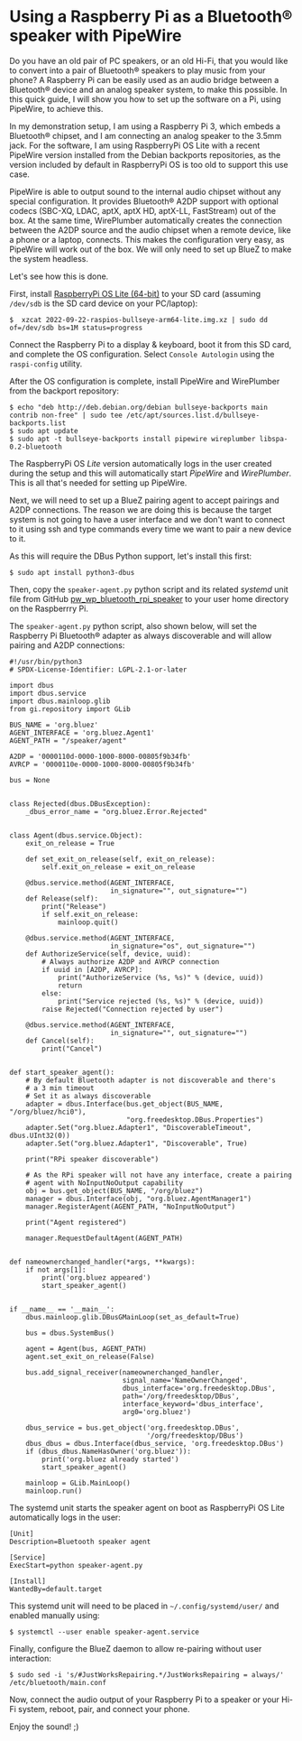 Using a Raspberry Pi as a Bluetooth® speaker with PipeWire
=====================================================

Do you have an old pair of PC speakers, or an old Hi-Fi, that you would like to convert into a pair of Bluetooth® speakers to play music from your phone? A Raspberry Pi can be easily used as an audio bridge between a Bluetooth® device and an analog speaker system, to make this possible. In this quick guide, I will show you how to set up the software on a Pi, using PipeWire, to achieve this.

In my demonstration setup, I am using a Raspberry Pi 3, which embeds a Bluetooth® chipset, and I am connecting an analog speaker to the 3.5mm jack. For the software, I am using RaspberryPi OS Lite with a recent PipeWire version installed from the Debian backports repositories, as the version included by default in RaspberryPi OS is too old to support this use case.

PipeWire is able to output sound to the internal audio chipset without any special configuration. It provides Bluetooth® A2DP support with optional codecs (SBC-XQ, LDAC, aptX, aptX HD, aptX-LL, FastStream) out of the box. At the same time, WirePlumber automatically creates the connection between the A2DP source and the audio chipset when a remote device, like a phone or a laptop, connects. This makes the configuration very easy, as PipeWire will work out of the box. We will only need to set up BlueZ to make the system headless.

Let's see how this is done.

First, install [RaspberryPi OS Lite (64-bit)](https://www.raspberrypi.com/software/operating-systems/) to your SD card (assuming `/dev/sdb` is the SD card device on your PC/laptop):
```
$  xzcat 2022-09-22-raspios-bullseye-arm64-lite.img.xz | sudo dd of=/dev/sdb bs=1M status=progress
```

Connect the Raspberry Pi to a display & keyboard, boot it from this SD card, and complete the OS configuration. Select `Console Autologin` using the `raspi-config` utility.

After the OS configuration is complete, install PipeWire and WirePlumber from the backport repository:
```
$ echo "deb http://deb.debian.org/debian bullseye-backports main contrib non-free" | sudo tee /etc/apt/sources.list.d/bullseye-backports.list
$ sudo apt update
$ sudo apt -t bullseye-backports install pipewire wireplumber libspa-0.2-bluetooth
```

The RaspberryPi OS *Lite* version automatically logs in the user created during the setup and this will automatically start *PipeWire* and *WirePlumber*. This is all that's needed for setting up PipeWire.

Next, we will need to set up a BlueZ pairing agent to accept pairings and A2DP connections. The reason we are doing this is because the target system is not going to have a user interface and we don't want to connect to it using ssh and type commands every time we want to pair a new device to it.

As this will require the DBus Python support, let's install this first:
```
$ sudo apt install python3-dbus
```

Then, copy the `speaker-agent.py` python script and its related *systemd* unit file from GitHub [pw_wp_bluetooth_rpi_speaker](https://github.com/fdanis-oss/pw_wp_bluetooth_rpi_speaker) to your user home directory on the Raspberrry Pi.

The `speaker-agent.py` python script, also shown below, will set the Raspberry Pi Bluetooth® adapter as always discoverable and will allow pairing and A2DP connections:
```
#!/usr/bin/python3
# SPDX-License-Identifier: LGPL-2.1-or-later

import dbus
import dbus.service
import dbus.mainloop.glib
from gi.repository import GLib

BUS_NAME = 'org.bluez'
AGENT_INTERFACE = 'org.bluez.Agent1'
AGENT_PATH = "/speaker/agent"

A2DP = '0000110d-0000-1000-8000-00805f9b34fb'
AVRCP = '0000110e-0000-1000-8000-00805f9b34fb'

bus = None


class Rejected(dbus.DBusException):
    _dbus_error_name = "org.bluez.Error.Rejected"


class Agent(dbus.service.Object):
    exit_on_release = True

    def set_exit_on_release(self, exit_on_release):
        self.exit_on_release = exit_on_release

    @dbus.service.method(AGENT_INTERFACE,
                         in_signature="", out_signature="")
    def Release(self):
        print("Release")
        if self.exit_on_release:
            mainloop.quit()

    @dbus.service.method(AGENT_INTERFACE,
                         in_signature="os", out_signature="")
    def AuthorizeService(self, device, uuid):
        # Always authorize A2DP and AVRCP connection
        if uuid in [A2DP, AVRCP]:
            print("AuthorizeService (%s, %s)" % (device, uuid))
            return
        else:
            print("Service rejected (%s, %s)" % (device, uuid))
        raise Rejected("Connection rejected by user")

    @dbus.service.method(AGENT_INTERFACE,
                         in_signature="", out_signature="")
    def Cancel(self):
        print("Cancel")


def start_speaker_agent():
    # By default Bluetooth adapter is not discoverable and there's
    # a 3 min timeout
    # Set it as always discoverable
    adapter = dbus.Interface(bus.get_object(BUS_NAME, "/org/bluez/hci0"),
                             "org.freedesktop.DBus.Properties")
    adapter.Set("org.bluez.Adapter1", "DiscoverableTimeout", dbus.UInt32(0))
    adapter.Set("org.bluez.Adapter1", "Discoverable", True)

    print("RPi speaker discoverable")

    # As the RPi speaker will not have any interface, create a pairing
    # agent with NoInputNoOutput capability
    obj = bus.get_object(BUS_NAME, "/org/bluez")
    manager = dbus.Interface(obj, "org.bluez.AgentManager1")
    manager.RegisterAgent(AGENT_PATH, "NoInputNoOutput")

    print("Agent registered")

    manager.RequestDefaultAgent(AGENT_PATH)


def nameownerchanged_handler(*args, **kwargs):
    if not args[1]:
        print('org.bluez appeared')
        start_speaker_agent()


if __name__ == '__main__':
    dbus.mainloop.glib.DBusGMainLoop(set_as_default=True)

    bus = dbus.SystemBus()

    agent = Agent(bus, AGENT_PATH)
    agent.set_exit_on_release(False)

    bus.add_signal_receiver(nameownerchanged_handler,
                            signal_name='NameOwnerChanged',
                            dbus_interface='org.freedesktop.DBus',
                            path='/org/freedesktop/DBus',
                            interface_keyword='dbus_interface',
                            arg0='org.bluez')

    dbus_service = bus.get_object('org.freedesktop.DBus',
                                  '/org/freedesktop/DBus')
    dbus_dbus = dbus.Interface(dbus_service, 'org.freedesktop.DBus')
    if (dbus_dbus.NameHasOwner('org.bluez')):
        print('org.bluez already started')
        start_speaker_agent()

    mainloop = GLib.MainLoop()
    mainloop.run()
```

The systemd unit starts the speaker agent on boot as RaspberryPi OS Lite automatically logs in the user:
```
[Unit]
Description=Bluetooth speaker agent

[Service]
ExecStart=python speaker-agent.py

[Install]
WantedBy=default.target
```

This systemd unit will need to be placed in `~/.config/systemd/user/` and enabled manually using:
```
$ systemctl --user enable speaker-agent.service
```

Finally, configure the BlueZ daemon to allow re-pairing without user interaction:
```
$ sudo sed -i 's/#JustWorksRepairing.*/JustWorksRepairing = always/' /etc/bluetooth/main.conf
```

Now, connect the audio output of your Raspberry Pi to a speaker or your Hi-Fi system, reboot, pair, and connect your phone.

Enjoy the sound! ;)

